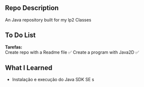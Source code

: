 ## Repo Description
An Java repository built for my lp2 Classes

## To Do List

**Tarefas:**  
Create repo with a Readme file :white_check_mark:
Create a program with Java2D :white_check_mark:



## What I Learned
- Instalação e execução do Java SDK SE
s
